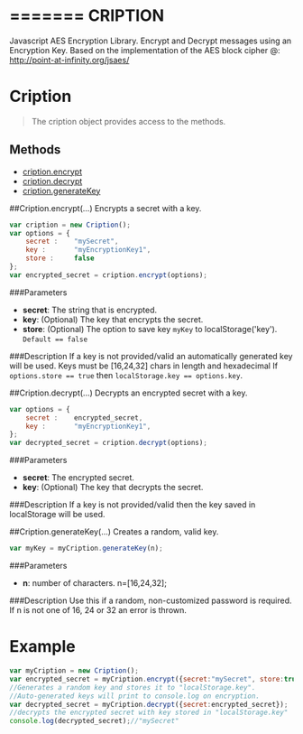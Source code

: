 =======
CRIPTION
==========================

Javascript AES Encryption Library. Encrypt and Decrypt messages using an Encryption Key. Based on the implementation of the AES block cipher @: http://point-at-infinity.org/jsaes/

# Cription
> The cription object provides access to the methods.

## Methods

- [cription.encrypt](#criptionencrypt)
- [cription.decrypt](#criptiondecrypt)
- [cription.generateKey](#criptiongeneratekey)

##Cription.encrypt(...)
Encrypts a secret with a key. 
```javascript
var cription = new Cription();
var options = {
	secret : 	"mySecret",						
	key :		"myEncryptionKey1", 			
	store : 	false							
};
var encrypted_secret = cription.encrypt(options);
```
###Parameters
- __secret__: The string that is encrypted.
- __key__: (Optional) The key that encrypts the secret.
- __store__: (Optional) The option to save key `myKey` to localStorage('key'). `Default == false`

###Description
If a key is not provided/valid an automatically generated key will be used.
Keys must be [16,24,32] chars in length and hexadecimal
If `options.store == true` then `localStorage.key == options.key`.

##Cription.decrypt(...)
Decrypts an encrypted secret with a key. 
```javascript
var options = {
	secret : 	encrypted_secret,
	key : 		"myEncryptionKey1",				
};
var decrypted_secret = cription.decrypt(options);
```
###Parameters
- __secret__: The encrypted secret.
- __key__: (Optional) The key that decrypts the secret.

###Description
If a key is not provided/valid then the key saved in localStorage will be used.

##Cription.generateKey(...)
Creates a random, valid key.
```javascript
var myKey = myCription.generateKey(n);
```
###Parameters
- __n__: number of characters. n=[16,24,32];

###Description
Use this if a random, non-customized password is required. If n is not one of 16, 24 or 32 an error is thrown.

# Example
```javascript
var myCription = new Cription();
var encrypted_secret = myCription.encrypt({secret:"mySecret", store:true});	
//Generates a random key and stores it to "localStorage.key". 
//Auto-generated keys will print to console.log on encryption.
var decrypted_secret = myCription.decrypt({secret:encrypted_secret});		
//decrypts the encrypted secret with key stored in "localStorage.key"
console.log(decrypted_secret);//"mySecret"
```





<!-- 
=======
Cription
========

Javascript AES Encryption

A stand-alone library based on the implementation of the AES block cipher @: http://point-at-infinity.org/jsaes/
>>>>>>> da98543d2775312a1b206f898227f35ce169a953

Three methods provided:
```javascript
Cription.encrypt(...);
Cription.decrypt(...);
Cription.generateKey(...);
```
Sample 1:
```javascript
	var myCription = new Cription();
	var encryptionOptions = {
		secret : 	"mySecret",						
		key :		"myEncryptionKey1", 			
		store : 	false							
	};
	//encryptionOptions.secret is mandatory
	//encryptionOptions.key is optional.. Will be automated if not provided. 
	//encryptionOptions.key must be 16, 24 or 32 characters long & hexadecimal.
	//encryptionOptions.store is optional and defaults to false. 
	//encryptionOptions.store == true saves the key to localStorage("key").
	var encrypted_secret = myCription.encrypt(encryptionOptions);
	var decryptionOptions = {
		secret : 	encrypted_secret,
		key : 		"myEncryptionKey1",				
	}
	//decryptionOptions.key is optional if encryptionOptions.key has has been stored.
	var decrypted_secret = myCription.decrypt(decryptionOptions);
	console.log(decrypted_secret);//"mySecret"
```
Sample 2:
```javascript
	var myCription = new Cription();
	var myKey = myCription.generateKey(32);
	//myCription.generateKey(32) creates a key of length 32. Accepts 16, 24 or 32.
	var encrypted_secret = myCription.encrypt({secret:"mySecret",key:myKey});
	var decrypted_secret = myCription.decrypt({secret:encrypted_secret,key:myKey});
	console.log(decrypted_secret);//"mySecret"
```
Sample 3:
```javascript
	var myCription = new Cription();
	var encrypted_secret = myCription.encrypt({secret:"mySecret", store:true});	
	//Generates a random key and stores it to "localStorage.key". 
	//Auto-generated keys will print to console.log on encryption.
	var decrypted_secret = myCription.decrypt({secret:encrypted_secret});		
	//decrypts the encrypted secret with key stored in "localStorage.key"
	console.log(decrypted_secret);//"mySecret"
```
<<<<<<< HEAD
 -->

